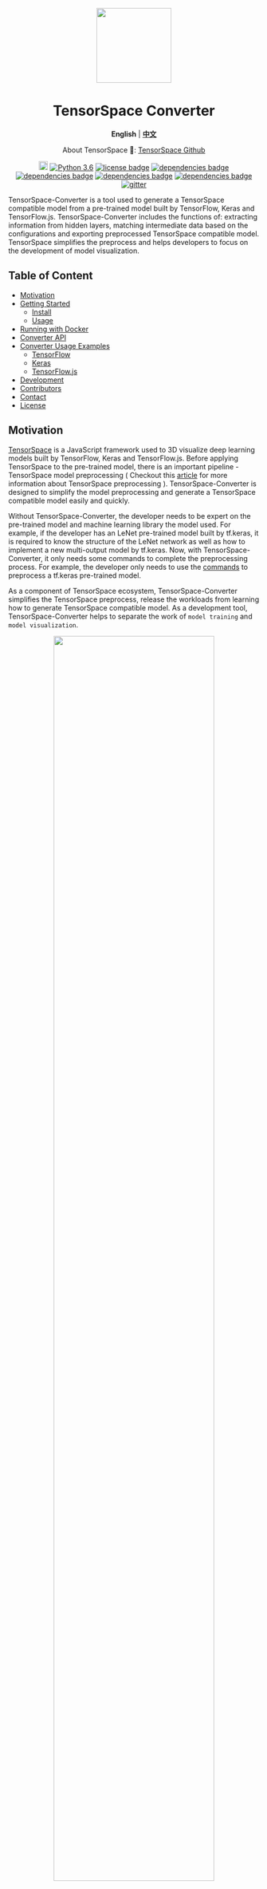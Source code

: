 <p align="center">
<img width=150 src="./assets/logo_tsConverter.png">
</p>

<h1 align="center">TensorSpace Converter</h1>

<p align="center">
<strong>English</strong> | <a href="https://github.com/tensorspace-team/tensorspace-converter/blob/master/README_zh.md"><strong>中文</strong></a>
</p>

<p align="center">
About TensorSpace 🤔: <a href="https://github.com/tensorspace-team/tensorspace">TensorSpace Github</a>
</p>

<p align="center">
<a href="https://badge.fury.io/py/tensorspacejs"><img src="https://badge.fury.io/py/tensorspacejs.svg" alt="PyPI version" height="18"></a>
  <a href="https://www.python.org/downloads/release/python-360/"><img src="https://img.shields.io/badge/python-3.6-blue.svg" alt="Python 3.6"></a>
  <a href="https://github.com/tensorspace-team/tensorspace-converter/blob/master/LICENSE"><img src="https://img.shields.io/badge/license-Apache--2.0-green.svg" alt="license badge"></a>
<a href="https://github.com/tensorflow/tensorflow"><img src="https://img.shields.io/badge/dependencies-tensorflow-brightgreen.svg" alt="dependencies badge"></a>
<a href="https://github.com/keras-team/keras"><img src="https://img.shields.io/badge/dependencies-keras-brightgreen.svg" alt="dependencies badge"></a>
<a href="https://github.com/tensorflow/tfjs-node"><img src="https://img.shields.io/badge/dependencies-tfjs_node-brightgreen.svg" alt="dependencies badge"></a>
<a href="https://github.com/tensorflow/tfjs-converter"><img src="https://img.shields.io/badge/dependencies-tfjs_converter-brightgreen.svg" alt="dependencies badge"></a>
  <a href="https://gitter.im/tensorspacejs/Lobby#"><img src="https://img.shields.io/badge/gitter-join%20chat%20%E2%86%92-brightgreen.svg" alt="gitter"></a>
</p>

TensorSpace-Converter is a tool used to generate a TensorSpace compatible model from a pre-trained model built by TensorFlow, Keras and TensorFlow.js. TensorSpace-Converter includes the functions of: extracting information from hidden layers, matching intermediate data based on the configurations and exporting preprocessed TensorSpace compatible model. TensorSpace simplifies the preprocess and helps developers to focus on the development of model visualization.

## Table of Content

* [Motivation](#motivation)
* [Getting Started](#start)
    * [Install](#install)
    * [Usage](#usage)
* [Running with Docker](#docker)
* [Converter API](#api)
* [Converter Usage Examples](#examples)
    * [TensorFlow](#tensorflow)
    * [Keras](#keras)
    * [TensorFlow.js](#tensorflowjs)
* [Development](#development)
* [Contributors](#contributors)
* [Contact](#contact)
* [License](#license)

## <div id="motivation">Motivation</div>

[TensorSpace](https://github.com/tensorspace-team/tensorspace) is a JavaScript framework used to 3D visualize deep learning models built by TensorFlow, Keras and TensorFlow.js. Before applying TensorSpace to the pre-trained model, there is an important pipeline - TensorSpace model preprocessing ( Checkout this [article](https://tensorspace.org/html/docs/preIntro.html) for more information about TensorSpace preprocessing ). TensorSpace-Converter is designed to simplify the model preprocessing and generate a TensorSpace compatible model easily and quickly.

Without TensorSpace-Converter, the developer needs to be expert on the pre-trained model and machine learning library the model used. For example, if the developer has an LeNet pre-trained model built by tf.keras, it is required to know the structure of the LeNet network as well as how to implement a new multi-output model by tf.keras. Now, with TensorSpace-Converter, it only needs some commands to complete the preprocessing process. For example, the developer only needs to use the [commands](#tensorflow) to preprocess a tf.keras pre-trained model.

As a component of TensorSpace ecosystem, TensorSpace-Converter simplifies the TensorSpace preprocess, release the workloads from learning how to generate TensorSpace compatible model. As a development tool, TensorSpace-Converter helps to separate the work of `model training` and `model visualization`.

<p align="center">
<img width="80%" src="./assets/hello_converter.gif">
</p>
<p align="center">
<b>Fig. 1</b> - TensorSpace-Converter Usage
</p>

## <div id="start">Getting Started</div>

### <div id="install">Install</div>

Install the `tensorspacejs` pip package:

```shell
$ pip install tensorspacejs
```

If `tensorspacejs` is installed successfully, you can check the TensorSpace-Converter version by using the command:
```shell
$ tensorspacejs_converter -v
```

Then `init` TensorSpace Converter (important step):
```shell
$ tensorspacejs_converter -init
```

* **Note**

TensorSpace-Converter requires to run under Python 3.6, Node 11.3+, NPM 6.5+. If you have other pre-installed Python version in your local environment, we suggest you to create a new fresh virtual environment. For example, the <a href="https://anaconda.org/anaconda/conda">conda</a> commands is like:
```shell
$ conda create -n envname python=3.6
$ source activate envname
$ pip install tensorspacejs
```

### <div id="usage">Usage</div>

The following part introduces the usage and workflow on:
* How to use TensorSpace-Converter to convert a pre-trained model;
* How to apply TensorSpace to the converted model for model visualization.

An MNIST-digit tf.keras model is used as an example in the tutorial. The sample files used in the tutorial includes [pre-trained tf.keras model](https://github.com/tensorspace-team/tensorspace-converter/tree/master/examples/tensorflow/rawModel/keras), [TensorSpace-Converter script](https://github.com/tensorspace-team/tensorspace-converter/blob/master/examples/tensorflow/script/convertKeras.sh) and [TensorSpace visualization code](https://github.com/tensorspace-team/tensorspace-converter/blob/master/examples/tensorflow/index.html).

<p align="center">
<img width="100%" src="./assets/workflow.png">
</p>
<p align="center">
<b>Fig. 2</b> - TensorSpace-Converter Workflow
</p>

#### Step 1: Use TensorSpace-Converter to preprocess pre-trained model

TensorSpace-Converter will convert an input model into a multi-output model, checkout this [article](https://tensorspace.org/html/docs/preIntro.html) for more information about multi-output model and model preprocessing. 

```shell
$ tensorspacejs_converter \
    --input_model_from="tensorflow" \
    --input_model_format="tf_keras" \
    --output_layer_names="conv_1,maxpool_1,conv_2,maxpool_2,dense_1,dense_2,softmax" \
    ./PATH/TO/MODEL/tf_keras_model.h5 \
    ./PATH/TO/SAVE/DIR
```

<p align="center">
<img width="100%" src="./assets/multi-output.png">
</p>
<p align="center">
<b>Fig. 3</b> - converted multi-output model
</p>

#### Step 2: Apply TensorSpace for model visualization

```javascript
model.load({
    type: "tensorflow",
    url: "/PATH/TO/MODEL/model.json"
});
```

<p align="center">
<img width="100%" src="./assets/demo.gif">
</p>
<p align="center">
<b>Fig. 4</b> - LeNet Visualization
</p>

## <div id="docker">Running with Docker</div>

<p align="center">
<img width=200 src="./assets/docker.png">
</p>

Establishing `TensorSpace-Converter` runtime environment is a tedious topic? Dockerize it!

Here is a TensorSpace-Converter [Dockerfile](https://github.com/tensorspace-team/tensorspace-converter/blob/master/docker/Dockerfile), you can use it to build a out-of-box TensorSpace-Converter `image`. We also provide some easy to use scripts to init ([init_docker_converter.sh](https://github.com/tensorspace-team/tensorspace-converter/blob/master/docker/init_docker_converter.sh)) and run ([run_docker_converter.sh](https://github.com/tensorspace-team/tensorspace-converter/blob/master/docker/run_docker_converter.sh)) `tensorspacejs` docker image. 

* To init `tensorspacejs` Docker image (make sure start Docker daemon before init the image):
```shell
cd ./docker
bash init_docker_converter.sh
```

* To run docker image

Put TensorSpace-Converter script and model assets in a `WORK_DIR`, and execute `run_docker_converter.sh` to run `tensorspacejs` image:
```shell
cd ./docker
bash run_docker_converter.sh --work_dir PATH/TO/WORK_DIR
```

Checkout this [Docker Example](https://github.com/tensorspace-team/tensorspace-converter/blob/master/docker/README.md) for more practical usage of running TensorSpace-Converter with Docker.

## <div id="api">Converter API</div>

Sample TensorSpace-Converter script:
```shell
$ tensorspacejs_converter \
    --input_model_from="XXX" \
    --input_model_format="YYY" \
    --output_layer_names="EEE1,EEE2,EEE3" \
    input_path \
    output_path
```

Arguments explanation:

|Positional Arguments | Description |
|---|---|
|`input_path`  | Path for model input artifacts. Checkout [Usage Example](#examples) for how to set this attribute for different kinds of models. |
|`output_path` | Folder for all output artifacts.  |


| Options | Description
|---|---|
|`--input_model_from`     | Configure the training library for pre-trained model, use: `tensorflow` for TensorFlow, `keras` for Keras, `tfjs` for TensorFlow.js. |
|`--input_model_format`     | The format of input model, checkout [Usage Example](#examples) for how to set this attribute for different kinds of models. |
|<nobr>`--output_layer_names`</nobr>| The names of the layer which will be visualized in TensorSpace, separated by comma ",". |

## <div id="examples">Converter Usage Examples</div>

This section introduces the usage of TensorSpace-Converter for different types of pre-trained model from TensorFlow, Keras, TensorFlow.js.

### <div id="tensorflow">TensorFlow</div>

<p align="center">
<img width=60% src="./assets/converter_logo_tf.png">
</p>

A pre-trained model built by TensorFlow can be saved as saved model, frozen model, combined HDF5 model or separated HDF5 model. Use different TensorSpace-Converter commands for different kinds of TensorFlow model formats. TensorSpace-Converter collects the data from `tensor`, then use the outputs as the inputs of `layer` of TensorSpace visualization. The developer can collect all necessary tensor names and set the name list as `output_layer_names`.

For a combined HDF5 model, topology and weights are saved in a combined HDF5 file `xxx.h5`. Set `input_model_format` to be `tf_keras`. The sample command script should be like:
```shell
$ tensorspacejs_converter \
    --input_model_from="tensorflow" \
    --input_model_format="tf_keras" \
    --output_layer_names="layer1Name,layer2Name,layer3Name" \
    ./PATH/TO/MODEL/xxx.h5 \
    ./PATH/TO/SAVE/DIR
```

For a separated HDF5 model, topology and weights are saved in separate files, topology file `xxx.json` and weights file `xxx.h5`. Set `input_model_format` to be `tf_keras_separated`. In this case, the model have two input files, merge two file's paths and separate them with comma (.json first, .h5 last), and then set the combined path to positional argument `input_path`. The sample command script should be like:
```shell
$ tensorspacejs_converter \
    --input_model_from="tensorflow" \
    --input_model_format="tf_keras_separated" \
    --output_layer_names="layer1Name,layer2Name,layer3Name" \
    ./PATH/TO/MODEL/xxx.json,./PATH/TO/MODEL/eee.h5 \
    ./PATH/TO/SAVE/DIR
```

For a TensorFlow saved model. Set `input_model_format` to be `tf_saved`. The sample command script should be like:
```shell
$ tensorspacejs_converter \
    --input_model_from="tensorflow" \
    --input_model_format="tf_saved" \
    --output_layer_names="layer1Name,layer2Name,layer3Name" \
    ./PATH/TO/SAVED/MODEL/FOLDER \
    ./PATH/TO/SAVE/DIR
```

For a TensorFlow frozen model. Set `input_model_format` to be `tf_frozen`. The sample command script should be like:
```shell
$ tensorspacejs_converter \
    --input_model_from="tensorflow" \
    --input_model_format="tf_frozen" \
    --output_layer_names="layer1Name,layer2Name,layer3Name" \
    ./PATH/TO/MODEL/xxx.pb \
    ./PATH/TO/SAVE/DIR
```

Checkout this [TensorFlow Tutorial](https://github.com/tensorspace-team/tensorspace-converter/tree/master/examples/tensorflow) for more practical usage of TensorSpace-Converter for TensorFlow models.

### <div id="keras">Keras</div>

<p align="center">
<img width=60% src="./assets/converter_logo_keras.png">
</p>

A pre-trained model built by Keras, may have two formats: topology and weights are saved in a single HDF5 file, or topology and weights are saved in separated files. Use different TensorSpace-Converter commands for these two saved Keras models.

For a Keras model, topology and weights are saved in a single HDF5 file, i.e. `xxx.h5`. Set `input_model_format` to be `topology_weights_combined`. The sample command script should be like:
```shell
$ tensorspacejs_converter \
    --input_model_from="keras" \
    --input_model_format="topology_weights_combined" \
    --output_layer_names="layer1Name,layer2Name,layer3Name" \
    ./PATH/TO/MODEL/xxx.h5 \
    ./PATH/TO/SAVE/DIR
```

For a Keras model, topology and weights are saved in separated files, i.e. a topology file `xxx.json` and a weights file `xxx.h5`. Set `input_model_format` to be `topology_weights_separated`. In this case, the model have two input files, merge two file's paths and separate them with comma (.json first, .h5 last), and then set the combined path to positional argument `input_path`. The sample command script should be like:
```shell
$ tensorspacejs_converter \
    --input_model_from="keras" \
    --input_model_format="topology_weights_separated" \
    --output_layer_names="layer1Name,layer2Name,layer3Name" \
    ./PATH/TO/MODEL/xxx.json,./PATH/TO/MODEL/eee.h5 \
    ./PATH/TO/SAVE/DIR
```
Checkout this [Keras Tutorial](https://github.com/tensorspace-team/tensorspace-converter/tree/master/examples/keras) for more practical usage of TensorSpace-Converter for Keras models.

### <div id="tensorflowjs">TensorFlow.js</div>

<p align="center">
<img width=60% src="./assets/converter_logo_tfjs.png">
</p>

A pre-trained model built by TensorFlow.js, may have a topology file `xxx.json` and a weights file `xxx.weight.bin`. To converter the model with TensorSpace-Converter, the two files should be put in the same folder and set topology file's path to `input_path`. The sample command script should be like:

```shell
$ tensorspacejs_converter \
    --input_model_from="tfjs" \
    --output_layer_names="layer1Name,layer2Name,layer3Name" \
    ./PATH/TO/MODEL/xxx.json \
    ./PATH/TO/SAVE/DIR
```
Checkout this [TensorFlow.js tutorial](https://github.com/tensorspace-team/tensorspace-converter/tree/master/examples/tfjs) for more practical usage of TensorSpace-Converter for TensorFlow.js models.

## <div id="development">Development</div>

* Ensure to have a fresh `python=3.6`, `node>=11.3`, `npm>=6.5`, `tensorflowjs=0.8.0` environment.

### Setup

* To setup a TensorSpace-Converter development environment:
```shell
git clone https://github.com/tensorspace-team/tensorspace-converter.git
cd tensorspace-converter
bash init-converter-dev.sh
npm install
```

### Build

* To build TensorSpace-Converter pip package (Build files can be find in `dist` folder):
```shell
bash build-pip-package.sh
```

* To install local build files:
```shell
pip install dist/tensorspacejs-VERSION-py3-none-any.whl
tensorspacejs_converter -v
```

### Test

* Grand permissions to test scripts before running test scripts:

```shell
bash ./test/grandPermission.sh
```

* To run end-to-end test (tests shall be run in pre-set environment):
```shell
npm run test
```

## <div id="contributors">Contributors</div>

Thanks goes to these wonderful people ([emoji key](https://github.com/kentcdodds/all-contributors#emoji-key)):

<!-- ALL-CONTRIBUTORS-LIST:START - Do not remove or modify this section -->
<!-- prettier-ignore -->
| [<img src="https://avatars3.githubusercontent.com/u/4524339?v=4" width="100px;"/><br /><sub><b>Chenhua Zhu</b></sub>](https://github.com/zchholmes)<br />[💻](https://github.com/tensorspace-team/tensorspace-converter/commits?author=zchholmes "Code") [🎨](#design-zchholmes "Design") [📖](https://github.com/tensorspace-team/tensorspace-converter/commits?author=zchholmes "Documentation") [💡](#example-zchholmes "Examples") | [<img src="https://avatars2.githubusercontent.com/u/7977100?v=4" width="100px;"/><br /><sub><b>syt123450</b></sub>](https://github.com/syt123450)<br />[💻](https://github.com/tensorspace-team/tensorspace-converter/commits?author=syt123450 "Code") [🎨](#design-syt123450 "Design") [📖](https://github.com/tensorspace-team/tensorspace-converter/commits?author=syt123450 "Documentation") [💡](#example-syt123450 "Examples") | [<img src="https://avatars2.githubusercontent.com/u/19629037?v=4" width="100px;"/><br /><sub><b>Qi(Nora)</b></sub>](https://github.com/lq3297401)<br />[🎨](#design-lq3297401 "Design") | [<img src="https://avatars3.githubusercontent.com/u/25629006?s=400&v=4" width="100px;"/><br /><sub><b>BoTime</b></sub>](https://github.com/BoTime)<br />[💻](https://github.com/tensorspace-team/tensorspace-converter/commits?author=BoTime "Code") [💡](#example-BoTime "Examples") | [<img src="https://avatars0.githubusercontent.com/u/21956621?v=4" width="100px;"/><br /><sub><b>YaoXing Liu</b></sub>](https://charlesliuyx.github.io/)<br />[📖](https://github.com/tensorspace-team/tensorspace-converter/commits?author=CharlesLiuyx "Documentation") [🎨](#design-CharlesLiuyx "Design") |
| :---: | :---: | :---: | :---: | :---: |
<!-- ALL-CONTRIBUTORS-LIST:END -->

## <div id="contact">Contact</div>

If you have any issue or doubt, feel free to contact us by:
* Email: tensorspaceteam@gmail.com
* GitHub Issues: [create issue](https://github.com/tensorspace-team/tensorspace-converter/issues/new)
* Slack: [#questions](https://tensorspace.slack.com/messages/CDSB58A5P)
* Gitter: [#Lobby](https://gitter.im/tensorspacejs/Lobby#)

## <div id="license">License</div>

[Apache License 2.0](https://github.com/tensorspace-team/tensorspace-converter/blob/master/LICENSE)
